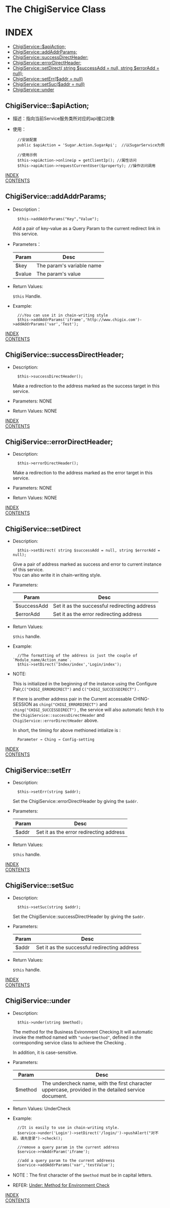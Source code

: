The ChigiService Class
===============================

# INDEX

- [ChigiService::$apiAction;](#chigiserviceapiaction)
- [ChigiService::addAddrParams;](#chigiserviceaddaddrparams)
- [ChigiService::successDirectHeader;](#chigiservicesuccessdirectheader)
- [ChigiService::errorDirectHeader;](#chigiserviceerrordirectheader)
- [ChigiService::setDirect( string $successAdd = null, string $errorAdd = null);](#chigiservicesetdirect-string-successadd--null-string-erroradd--null)
- [ChigiService::setErr($addr = null)](#chigiserviceseterraddr--null)
- [ChigiService::setSuc($addr = null)](#chigiservicesetsucaddr--null)
- [ChigiService::under](#chigiserviceunder)

## ChigiService::$apiAction;

* 描述：指向当前Service服务类所对应的api接口对象
* 使用：

		//安装配置
		public $apiAction = 'Sugar.Action.SugarApi';  //以SugarService为例

		//使用示例
		$this->apiAction->onlineip = getClientIp(); //属性访问
		$this->apiAction->requestCurrentUser($property); //操作访问调用

[INDEX](#index)		
[CONTENTS](../README.md#contents)

## ChigiService::addAddrParams;

* Description：

		$this->addAddrParams("Key","Value");

	Add a pair of key-value as a Query Param to the current redirect link in this service.

* Parameters：

	Param                   |Desc
	------------------------|-----------------------------
	$key                    |The param's variable name
	$value                  |The param's value

* Return Values:

	`$this` Handle.

* Example:

		//↓You can use it in chain-writing style
		$this->addAddrParams('iframe','http://www.chigix.com')->addAddrParams('var','Test');

[INDEX](#index)		
[CONTENTS](../README.md#contents)

## ChigiService::successDirectHeader;

* Description:

		$this->successDirectHeader();

	Make a redirection to the address marked as the success target in this service.

* Parameters: NONE
* Return Values: NONE

[INDEX](#index)		
[CONTENTS](../README.md#contents)

## ChigiService::errorDirectHeader;

* Description:

		$this->errorDirectHeader();

	Make a redirection to the address marked as the error target in this service.

* Parameters: NONE
* Return Values: NONE

[INDEX](#index)		
[CONTENTS](../README.md#contents)

## ChigiService::setDirect

* Description:

		$this->setDirect( string $successAdd = null, string $errorAdd = null);

	Give a pair of address marked as success and error to current instance of this service.		
	You can also write it in chain-writing style.

* Parameters:

	Param                   |Desc
	------------------------|-----------------------------
	$successAdd             |Set it as the successful redirecting address
	$errorAdd               |Set it as the error redirecting address

* Return Values: 

	`$this` handle.

* Example:

		//The formatting of the address is just the couple of `Module_name/Action_name`.
		$this->setDirect('Index/index','Login/index');

* NOTE:

	This is initialized in the beginning of the instance using the Configure Pair,`C("CHIGI_ERRORDIRECT")` and `C("CHIGI_SUCCESSDIRECT")` .

	If there is another address pair in the Current accessable CHING-SESSION as `ching("CHIGI_ERRORDIRECT")` and `ching("CHIGI_SUCCESSDIRECT")` , the service will also automatic fetch it to the `ChigiService::successDirectHeader` and `ChigiService::errorDirectHeader` above.

	In short, the timing for above methioned intialize is :

		Parameter → Ching → Config-setting

[INDEX](#index)		
[CONTENTS](../README.md#contents)

## ChigiService::setErr

* Description:

		$this->setErr(string $addr);
	
	Set the ChigiService::errorDirectHeader by giving the `$addr`.

* Parameters:

	Param                   |Desc
	------------------------|-----------------------------
	$addr                   |Set it as the error redirecting address

* Return Values:

	`$this` handle.

[INDEX](#index)		
[CONTENTS](../README.md#contents)

## ChigiService::setSuc

* Description:

		$this->setSuc(string $addr);
	
	Set the ChigiService::successDirectHeader by giving the `$addr`.

* Parameters:

	Param                   |Desc
	------------------------|-----------------------------
	$addr                   |Set it as the successful redirecting address

* Return Values:

	`$this` handle.

[INDEX](#index)		
[CONTENTS](../README.md#contents)

## ChigiService::under

* Description:

		$this->under(string $method);

	The method for the Business Evironment Checking.It will automatic invoke the method named with `"under$method"`, defined in the corresponding service class to achieve the Checking .

	In addition, it is case-sensitive.

* Parameters:

	Param                   |Desc
	------------------------|-----------------------------
	$method                 |The undercheck name, with the first character uppercase,  provided in the detailed service document.

* Return Values: UnderCheck
* Example:

		//It is easily to use in chain-writing style.
		$service->under('Login')->setDirect('/login/')->pushAlert("对不起，请先登录")->check();

		//remove a query param in the current address
		$service->rmAddrParam('iframe');

		//add a query param to the current addreess
		$service->addAddrParams('var','testValue');

* NOTE：The first character of the `$method` must be in capital letters.
* REFER: [Under: Method for Environment Check](./developing_specification.md#under-method-for-environment-check)

[INDEX](#index)		
[CONTENTS](../README.md#contents)
